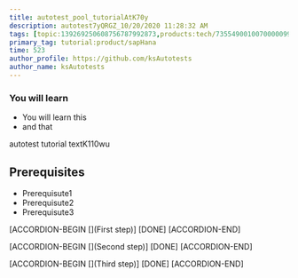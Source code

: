 ```yaml
---
title: autotest_pool_tutorialAtK70y
description: autotest7yQRGZ_10/20/2020 11:28:32 AM
tags: [topic:139269250608756787992873,products:tech/73554900100700000996,tutorial:experience/advanced]
primary_tag: tutorial:product/sapHana
time: 523
author_profile: https://github.com/ksAutotests
author_name: ksAutotests
---
```

### You will learn
- You will learn this
- and that

autotest tutorial textK110wu

## Prerequisites
- Prerequisute1
- Prerequisute2
- Prerequisute3

[ACCORDION-BEGIN [](First step)]
[DONE]
[ACCORDION-END]

[ACCORDION-BEGIN [](Second step)]
[DONE]
[ACCORDION-END]

[ACCORDION-BEGIN [](Third step)]
[DONE]
[ACCORDION-END]

